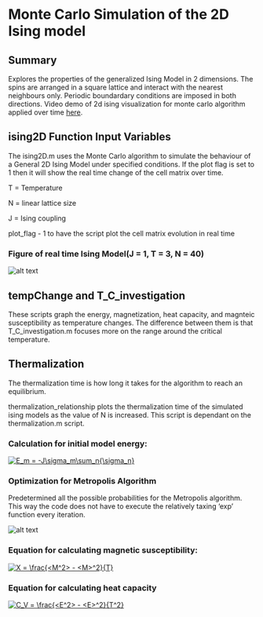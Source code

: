 

# Monte Carlo Simulation of the 2D Ising model

## Summary

Explores the properties of the generalized Ising Model in 2 dimensions. The spins are arranged in a square lattice and interact with the nearest neighbours only. Periodic boundardary conditions are imposed in both directions. Video demo of 2d ising visualization for monte carlo algorithm applied over time [here](https://basilwong.github.io/portfolio/).

## ising2D Function Input Variables

The ising2D.m uses the Monte Carlo algorithm to simulate the behaviour of a General 2D Ising Model under specified conditions. If the plot flag is set to 1 then 
it will show the real time change of the cell matrix over time. 

T = Temperature

N = linear lattice size

J = Ising coupling

plot_flag - 1 to have the script plot the cell matrix evolution in real time

### Figure of real time Ising Model(J = 1, T = 3, N = 40)

![alt text](https://raw.githubusercontent.com/basilwong/monte-carlo-2D-ising/master/figures/real-time-ising.PNG)

## tempChange and T_C_investigation

These scripts graph the energy, magnetization, heat capacity, and magnteic susceptibility as temperature changes. The difference between them is that T_C_investigation.m focuses more on the range around the critical temperature. 

## Thermalization

The thermalization time is how long it takes for the algorithm to reach an equilibrium. 

thermalization_relationship plots the thermalization time of the simulated ising models as the value of N is increased. This script is dependant on the thermalization.m script. 

### Calculation for initial model energy:

<a href="https://www.codecogs.com/eqnedit.php?latex=E_m&space;=&space;-J\sigma_m\sum_n{\sigma_n}" target="_blank"><img src="https://latex.codecogs.com/gif.latex?E_m&space;=&space;-J\sigma_m\sum_n{\sigma_n}" title="E_m = -J\sigma_m\sum_n{\sigma_n}" /></a>

### Optimization for Metropolis Algorithm

Predetermined all the possible probabilities for the Metropolis algorithm. This way the code does not have to execute the relatively taxing ‘exp’ function every iteration.

![alt text](https://raw.githubusercontent.com/basilwong/monte-carlo-2D-ising/master/figures/metropolis-optimization.JPG)

### Equation for calculating magnetic susceptibility: 

<a href="https://www.codecogs.com/eqnedit.php?latex=X&space;=&space;\frac{<M^2>&space;-&space;<M>^2}{T}" target="_blank"><img src="https://latex.codecogs.com/gif.latex?X&space;=&space;\frac{<M^2>&space;-&space;<M>^2}{T}" title="X = \frac{<M^2> - <M>^2}{T}" /></a>

### Equation for calculating heat capacity

<a href="https://www.codecogs.com/eqnedit.php?latex=C_V&space;=&space;\frac{<E^2>&space;-&space;<E>^2}{T^2}" target="_blank"><img src="https://latex.codecogs.com/gif.latex?C_V&space;=&space;\frac{<E^2>&space;-&space;<E>^2}{T^2}" title="C_V = \frac{<E^2> - <E>^2}{T^2}" /></a>


